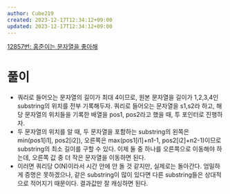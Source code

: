 ```yaml
---
author: Cube219
created: 2023-12-17T12:34:12+09:00
updated: 2023-12-17T12:34:12+09:00
---
```


[12857번: 홍준이는 문자열을 좋아해](https://www.acmicpc.net/problem/12857)

# 풀이

* 쿼리로 들어오는 문자열의 길이가 최대 4이므로, 원본 문자열을 길이가 1,2,3,4인 substring의 위치를 전부 기록해두자. 쿼리로 들어오는 문자열을 s1,s2라 하고, 해당 문자열의 위치들을 기록한 배열을 pos1, pos2라고 했을 때, 투 포인터로 진행하자.
* 두 문자열의 위치를 알 때, 두 문자열을 포함하는 substring의 왼쪽은 min(pos1[i1], pos2[i2]), 오른쪽은 max(pos1[i1]+n1-1, pos2[i2]+n2-1)이므로 substring의 최소 길이를 구할 수 있다. 이제 둘 중 하나를 오른쪽으로 이동해야 하는데, 오른쪽 값 중 더 작은 문자열을 이동하면 된다.
* 이러면 쿼리당 O(N)이라서 시간 안에 안 돌 것 같지만, 실제로는 돌아간다. 엄밀하게 증명은 못하겠으나, 같은 substring이 많이 있다면 다른 substring들은 상대적으로 적어지기 때문이다. 결과값만 잘 캐싱하면 된다.